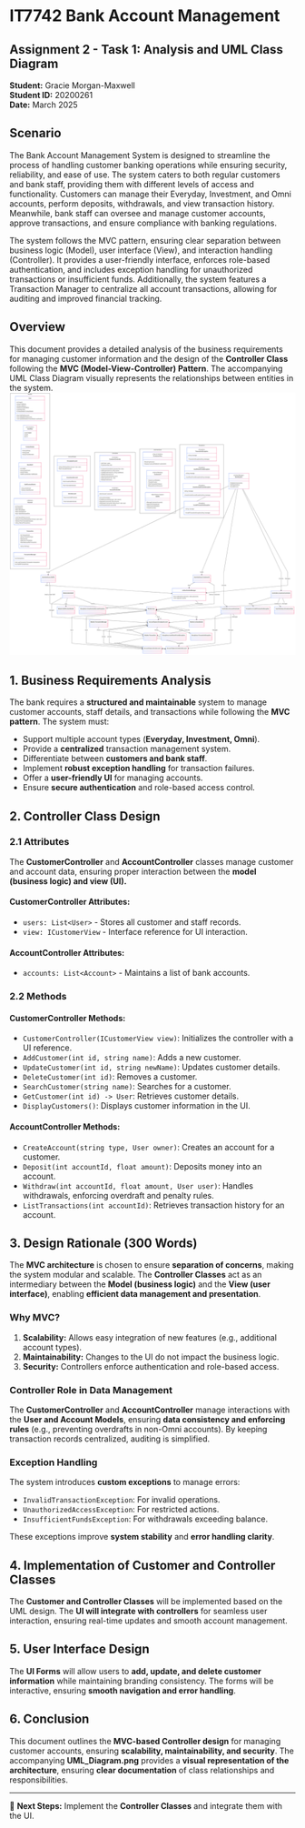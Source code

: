 ﻿# IT7742 Bank Account Management
## Assignment 2 - Task 1: Analysis and UML Class Diagram
**Student:** Gracie Morgan-Maxwell  
**Student ID:** 20200261  
**Date:** March 2025  

## Scenario

The Bank Account Management System is designed to streamline the process of handling customer banking operations while ensuring security, reliability, and ease of use. The system caters to both regular customers and bank staff, providing them with different levels of access and functionality. Customers can manage their Everyday, Investment, and Omni accounts, perform deposits, withdrawals, and view transaction history. Meanwhile, bank staff can oversee and manage customer accounts, approve transactions, and ensure compliance with banking regulations.

The system follows the MVC pattern, ensuring clear separation between business logic (Model), user interface (View), and interaction handling (Controller). It provides a user-friendly interface, enforces role-based authentication, and includes exception handling for unauthorized transactions or insufficient funds. Additionally, the system features a Transaction Manager to centralize all account transactions, allowing for auditing and improved financial tracking.

## Overview
This document provides a detailed analysis of the business requirements for managing customer information and the design of the **Controller Class** following the **MVC (Model-View-Controller) Pattern**. The accompanying UML Class Diagram visually represents the relationships between entities in the system. ![UML Diagram](A2_UML_Diagram.png) 

## 1. Business Requirements Analysis
The bank requires a **structured and maintainable** system to manage customer accounts, staff details, and transactions while following the **MVC pattern**. The system must:
- Support multiple account types (**Everyday, Investment, Omni**).
- Provide a **centralized** transaction management system.
- Differentiate between **customers and bank staff**.
- Implement **robust exception handling** for transaction failures.
- Offer a **user-friendly UI** for managing accounts.
- Ensure **secure authentication** and role-based access control.

## 2. Controller Class Design
### **2.1 Attributes**
The **CustomerController** and **AccountController** classes manage customer and account data, ensuring proper interaction between the **model (business logic) and view (UI).**

#### **CustomerController Attributes:**
- `users: List<User>` - Stores all customer and staff records.
- `view: ICustomerView` - Interface reference for UI interaction.

#### **AccountController Attributes:**
- `accounts: List<Account>` - Maintains a list of bank accounts.

### **2.2 Methods**
#### **CustomerController Methods:**
- `CustomerController(ICustomerView view)`: Initializes the controller with a UI reference.
- `AddCustomer(int id, string name)`: Adds a new customer.
- `UpdateCustomer(int id, string newName)`: Updates customer details.
- `DeleteCustomer(int id)`: Removes a customer.
- `SearchCustomer(string name)`: Searches for a customer.
- `GetCustomer(int id) -> User`: Retrieves customer details.
- `DisplayCustomers()`: Displays customer information in the UI.

#### **AccountController Methods:**
- `CreateAccount(string type, User owner)`: Creates an account for a customer.
- `Deposit(int accountId, float amount)`: Deposits money into an account.
- `Withdraw(int accountId, float amount, User user)`: Handles withdrawals, enforcing overdraft and penalty rules.
- `ListTransactions(int accountId)`: Retrieves transaction history for an account.

## 3. Design Rationale (300 Words)
The **MVC architecture** is chosen to ensure **separation of concerns**, making the system modular and scalable. The **Controller Classes** act as an intermediary between the **Model (business logic)** and the **View (user interface)**, enabling **efficient data management and presentation**.

### **Why MVC?**
1. **Scalability:** Allows easy integration of new features (e.g., additional account types).
2. **Maintainability:** Changes to the UI do not impact the business logic.
3. **Security:** Controllers enforce authentication and role-based access.

### **Controller Role in Data Management**
The **CustomerController** and **AccountController** manage interactions with the **User and Account Models**, ensuring **data consistency and enforcing rules** (e.g., preventing overdrafts in non-Omni accounts). By keeping transaction records centralized, auditing is simplified.

### **Exception Handling**
The system introduces **custom exceptions** to manage errors:
- `InvalidTransactionException`: For invalid operations.
- `UnauthorizedAccessException`: For restricted actions.
- `InsufficientFundsException`: For withdrawals exceeding balance.

These exceptions improve **system stability** and **error handling clarity**.

## 4. Implementation of Customer and Controller Classes
The **Customer and Controller Classes** will be implemented based on the UML design. The **UI will integrate with controllers** for seamless user interaction, ensuring real-time updates and smooth account management.

## 5. User Interface Design
The **UI Forms** will allow users to **add, update, and delete customer information** while maintaining branding consistency. The forms will be interactive, ensuring **smooth navigation and error handling**.

## 6. Conclusion
This document outlines the **MVC-based Controller design** for managing customer accounts, ensuring **scalability, maintainability, and security**. The accompanying **UML_Diagram.png** provides a **visual representation of the architecture**, ensuring **clear documentation** of class relationships and responsibilities.

---
📌 **Next Steps:** Implement the **Controller Classes** and integrate them with the UI.

